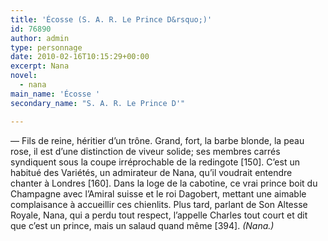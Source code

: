 ```yaml
---
title: 'Écosse (S. A. R. Le Prince D&rsquo;)'
id: 76890
author: admin
type: personnage
date: 2010-02-16T10:15:29+00:00
excerpt: Nana
novel:
  - nana
main_name: 'Écosse '
secondary_name: "S. A. R. Le Prince D'"

---
```

— Fils de reine, héritier d&rsquo;un trône. Grand, fort, la barbe blonde, la peau rose, il est d&rsquo;une distinction de viveur solide; ses membres carrés syndiquent sous la coupe irréprochable de la redingote [150]. C&rsquo;est un habitué des Variétés, un admirateur de Nana, qu&rsquo;il voudrait entendre chanter à Londres [160]. Dans la loge de la cabotine, ce vrai prince boit du Champagne avec l&rsquo;Amiral suisse et le roi Dagobert, mettant une aimable complaisance à accueillir ces chienlits. Plus tard, parlant de Son Altesse Royale, Nana, qui a perdu tout respect, l&rsquo;appelle Charles tout court et dit que c&rsquo;est un prince, mais un salaud quand même [394]. _(Nana.)_